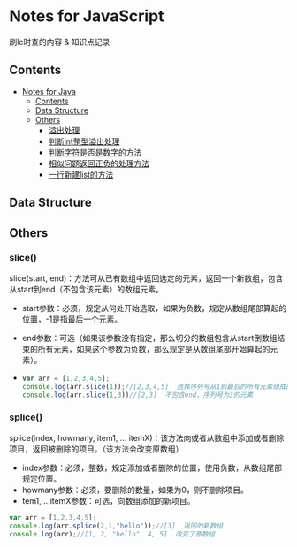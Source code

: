 # Notes for JavaScript

刷lc时查的内容 & 知识点记录



## Contents

<!--ts-->
   * [Notes for Java](#notes-for-java)
      * [Contents](#contents)
      * [Data Structure](#data-structure)
      * [Others](#others)
         * [溢出处理](#\xE6\xBA\xA2\xE5\x87\xBA\xE5\xA4\x84\xE7\x90\x86)
         * [判断int整型溢出处理](#\xE5\x88\xA4\xE6\x96\xADint\xE6\x95\xB4\xE5\x9E\x8B\xE6\xBA\xA2\xE5\x87\xBA\xE5\xA4\x84\xE7\x90\x86)
         * [判断字符是否是数字的方法](#\xE5\x88\xA4\xE6\x96\xAD\xE5\xAD\x97\xE7\xAC\xA6\xE6\x98\xAF\xE5\x90\xA6\xE6\x98\xAF\xE6\x95\xB0\xE5\xAD\x97\xE7\x9A\x84\xE6\x96\xB9\xE6\xB3\x95)
         * [相似问题返回正负的处理方法](#\xE7\x9B\xB8\xE4\xBC\xBC\xE9\x97\xAE\xE9\xA2\x98\xE8\xBF\x94\xE5\x9B\x9E\xE6\xAD\xA3\xE8\xB4\x9F\xE7\x9A\x84\xE5\xA4\x84\xE7\x90\x86\xE6\x96\xB9\xE6\xB3\x95)
         * [一行新建list的方法](#\xE4\xB8\x80\xE8\xA1\x8C\xE6\x96\xB0\xE5\xBB\xBAlist\xE7\x9A\x84\xE6\x96\xB9\xE6\xB3\x95)

<!-- Added by: weiyizhi, at: 2020年12月12日 星期六 16时19分04秒 CST -->

<!--te-->


## Data Structure







## Others

### slice()

slice(start, end)：方法可从已有数组中返回选定的元素，返回一个新数组，包含从start到end（不包含该元素）的数组元素。

- start参数：必须，规定从何处开始选取，如果为负数，规定从数组尾部算起的位置，-1是指最后一个元素。
- end参数：可选（如果该参数没有指定，那么切分的数组包含从start倒数组结束的所有元素，如果这个参数为负数，那么规定是从数组尾部开始算起的元素）。

- ```javascript
  var arr = [1,2,3,4,5];
  console.log(arr.slice(1));//[2,3,4,5]  选择序列号从1到最后的所有元素组成的新数组。
  console.log(arr.slice(1,3))//[2,3]  不包含end，序列号为3的元素
  ```




### splice()

splice(index, howmany, item1, ... itemX)：该方法向或者从数组中添加或者删除项目，返回被删除的项目。（该方法会改变原数组）

- index参数：必须，整数，规定添加或者删除的位置，使用负数，从数组尾部规定位置。
- howmany参数：必须，要删除的数量，如果为0，则不删除项目。
- tem1, ...itemX参数：可选，向数组添加的新项目。

```javascript
var arr = [1,2,3,4,5];
console.log(arr.splice(2,1,"hello"));//[3]  返回的新数组
console.log(arr);//[1, 2, "hello", 4, 5]  改变了原数组
```

